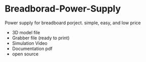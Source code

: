 # Breadborad-Power-Supply
Power supply for breadboard porject. simple, easy, and low price

- 3D model file
- Grabber file (ready to print)
- Simulation Video
- Documentation pdf
- open source
